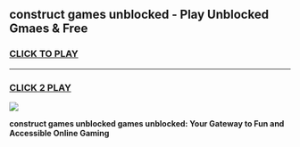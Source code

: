 
## construct games unblocked - Play Unblocked Gmaes & Free
<h3>
<a href="https://premium.freeplayer.one?title=construct_games_unblocked&ref=19F">CLICK TO PLAY</a></h3>
<hr>

<h3>
<a href="https://premium.freeplayer.one?title=construct_games_unblocked&ref=19F">CLICK 2 PLAY</a>
  
</h3>

<a href="https://premium.freeplayer.one?title=construct_games_unblocked&ref=19F/"><img src="https://clearcache.store/games.png"></a>


**construct games unblocked games unblocked: Your Gateway to Fun and Accessible Online Gaming**
